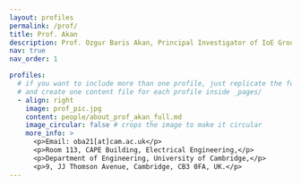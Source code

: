 ```yaml
---
layout: profiles
permalink: /prof/
title: Prof. Akan
description: Prof. Ozgur Baris Akan, Principal Investigator of IoE Group
nav: true
nav_order: 1

profiles:
  # if you want to include more than one profile, just replicate the following block
  # and create one content file for each profile inside _pages/
  - align: right
    image: prof_pic.jpg
    content: people/about_prof_akan_full.md
    image_circular: false # crops the image to make it circular
    more_info: >
      <p>Email: oba21[at]cam.ac.uk</p>
      <p>Room 113, CAPE Building, Electrical Engineering,</p>
      <p>Department of Engineering, University of Cambridge,</p>
      <p>9, JJ Thomson Avenue, Cambridge, CB3 0FA, UK.</p>
---
```


<!-- For now, this page is assumed to be a static description of your courses. You can convert it to a collection similar to `_projects/` so that you can have a dedicated page for each course. -->

<!-- Organize your courses by years, topics, or universities, however you like! -->